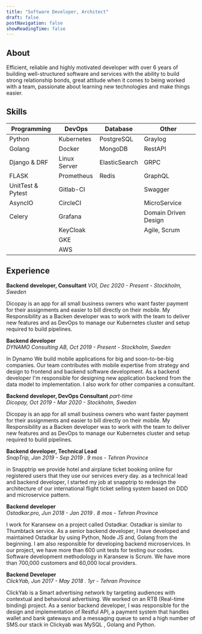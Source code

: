 ```yaml
---
title: "Software Developer, Architect"
draft: false
postNavigation: false
showReadingTime: false
---
```


About
--------  

Efficient, reliable and highly motivated developer with over 6 years of building well-structured software and services with the ability to build strong relationship bonds, great attitude when it comes to being worked with a team, passionate about learning new technologies and make things easier.

Skills
--------

| Programming       | DevOps       | Database      | Other                |
|-------------------|--------------|---------------|----------------------|
| Python            | Kubernetes   | PostgreSQL    | Graylog              |
| Golang            | Docker       | MongoDB       | RestAPI              |
| Django & DRF      | Linux Server | ElasticSearch | GRPC                 |
| FLASK             | Prometheus   | Redis         | GraphQL              |
| UnitTest & Pytest | Gitlab-CI    |               | Swagger              |
| AsyncIO           | CircleCI     |               | MicroService         |
| Celery            | Grafana      |               | Domain Driven Design |
|                   | KeyCloak     |               | Agile, Scrum         |
|                   | GKE          |               |                      |
|                   | AWS          |               |                      |

Experience
--------

**Backend developer, Consultant**
*VOI, Dec 2020 - Present - Stockholm, Sweden*  

Dicopay is an app for all small business owners who want faster payment for their assignments and easier to bill directly on their mobile. My Responsibility as a Backen developer was to work with the team to deliver new features and as DevOps to manage our Kubernetes cluster and setup required to build pipelines. 

**Backend developer**  
*DYNAMO Consulting AB, Oct 2019 - Present - Stockholm, Sweden*  

In Dynamo We build mobile applications for big and soon-to-be-big companies. Our team contributes with mobile expertise from strategy and design to frontend and backend software development. As a backend developer I'm responsible for designing new application backend from the data model to implementation. I also work for other companies a consultant.

**Backend developer, DevOps Consultant** *part-time*  
*Dicopay, Oct 2019 - Mar 2020 - Stockholm, Sweden*  

Dicopay is an app for all small business owners who want faster payment for their assignments and easier to bill directly on their mobile. My Responsibility as a Backen developer was to work with the team to deliver new features and as DevOps to manage our Kubernetes cluster and setup required to build pipelines. 


**Backend developer, Technical Lead**  
*SnapTrip, Jan 2019 - Sep 2019 . 9 mos - Tehran Province*  

in Snapptrip we provide hotel and airplane ticket booking online for registered users that they use our services every day. as a technical lead and backend developer, I started my job at snapptrip to redesign the architecture of our international flight ticket selling system based on DDD and microservice pattern.  

**Backend developer**  
*Ostadkar.pro, Jun 2018 - Jan 2019 . 8 mos - Tehran Province*  

I work for Karansew on a project called Ostadkar. Ostadkar is similar to Thumbtack service. As a senior backend developer, I have developed and maintained Ostadkar by using Python, Node JS and, Golang from the beginning. I am also responsible for developing backend microservices. In our project, we have more than 600 unit tests for testing our codes. Software development methodology in Karansew is Scrum. We have more than 700,000 customers and 60,000 local providers.

**Backend Developer**  
*ClickYab, Jun 2017 - May 2018 . 1yr - Tehran Province*  

ClickYab is a Smart advertising network by targeting audiences with contextual and behavioral advertising. We worked on an RTB (Real-time binding) project. As a senior backend developer, I was responsible for the design and implementation of Restful API, a payment system that handles wallet and bank gateways and a messaging queue to send a high number of SMS.our stack in Clickyab was MySQL , Golang and Python.  
